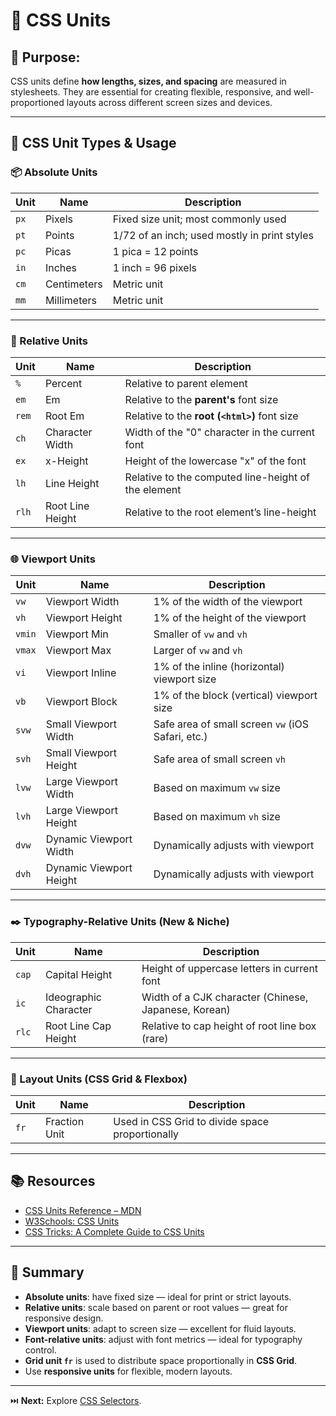 # 📏 CSS Units

## 🎯 Purpose:

CSS units define **how lengths, sizes, and spacing** are measured in stylesheets. They are essential for creating flexible, responsive, and well-proportioned layouts across different screen sizes and devices.

---

## 📐 CSS Unit Types & Usage

### 📦 Absolute Units

| **Unit** | **Name**              | **Description**                                  |
|----------|-----------------------|--------------------------------------------------|
| `px`     | Pixels                | Fixed size unit; most commonly used              |
| `pt`     | Points                | 1/72 of an inch; used mostly in print styles     |
| `pc`     | Picas                 | 1 pica = 12 points                               |
| `in`     | Inches                | 1 inch = 96 pixels                               |
| `cm`     | Centimeters           | Metric unit                                      |
| `mm`     | Millimeters           | Metric unit                                      |

---

### 🔁 Relative Units

| **Unit** | **Name**                   | **Description**                                                |
|----------|----------------------------|----------------------------------------------------------------|
| `%`      | Percent                    | Relative to parent element                                     |
| `em`     | Em                         | Relative to the **parent's** font size                         |
| `rem`    | Root Em                    | Relative to the **root (`<html>`)** font size                  |
| `ch`     | Character Width            | Width of the "0" character in the current font                 |
| `ex`     | x-Height                   | Height of the lowercase "x" of the font                        |
| `lh`     | Line Height                | Relative to the computed line-height of the element            |
| `rlh`    | Root Line Height           | Relative to the root element’s line-height                     |

---

### 🌐 Viewport Units

| **Unit** | **Name**             | **Description**                                   |
|----------|----------------------|---------------------------------------------------|
| `vw`     | Viewport Width       | 1% of the width of the viewport                   |
| `vh`     | Viewport Height      | 1% of the height of the viewport                  |
| `vmin`   | Viewport Min         | Smaller of `vw` and `vh`                          |
| `vmax`   | Viewport Max         | Larger of `vw` and `vh`                           |
| `vi`     | Viewport Inline      | 1% of the inline (horizontal) viewport size       |
| `vb`     | Viewport Block       | 1% of the block (vertical) viewport size          |
| `svw`    | Small Viewport Width | Safe area of small screen `vw` (iOS Safari, etc.) |
| `svh`    | Small Viewport Height| Safe area of small screen `vh`                    |
| `lvw`    | Large Viewport Width | Based on maximum `vw` size                        |
| `lvh`    | Large Viewport Height| Based on maximum `vh` size                        |
| `dvw`    | Dynamic Viewport Width| Dynamically adjusts with viewport                |
| `dvh`    | Dynamic Viewport Height| Dynamically adjusts with viewport               |

---

### ✒️ Typography-Relative Units (New & Niche)

| **Unit** | **Name**                  | **Description**                                        |
|----------|---------------------------|--------------------------------------------------------|
| `cap`    | Capital Height            | Height of uppercase letters in current font            |
| `ic`     | Ideographic Character     | Width of a CJK character (Chinese, Japanese, Korean)   |
| `rlc`    | Root Line Cap Height      | Relative to cap height of root line box (rare)         |

---

### 🧮 Layout Units (CSS Grid & Flexbox)

| **Unit** | **Name**       | **Description**                                |
|----------|----------------|------------------------------------------------|
| `fr`     | Fraction Unit  | Used in CSS Grid to divide space proportionally|

---

## 📚 Resources

- [CSS Units Reference – MDN](https://developer.mozilla.org/en-US/docs/Learn/CSS/Building_blocks/Values_and_units)
- [W3Schools: CSS Units](https://www.w3schools.com/cssref/css_units.asp)
- [CSS Tricks: A Complete Guide to CSS Units](https://css-tricks.com/the-lengths-of-css/)

---

## 🔑 Summary

- **Absolute units**: have fixed size — ideal for print or strict layouts.
- **Relative units**: scale based on parent or root values — great for responsive design.
- **Viewport units**: adapt to screen size — excellent for fluid layouts.
- **Font-relative units**: adjust with font metrics — ideal for typography control.
- **Grid unit `fr`** is used to distribute space proportionally in **CSS Grid**.
- Use **responsive units** for flexible, modern layouts.

---

⏭️ **Next:** Explore [CSS Selectors](https://github.com/jeffy-j1623/dev-labs/tree/main/css/2_selectors).
